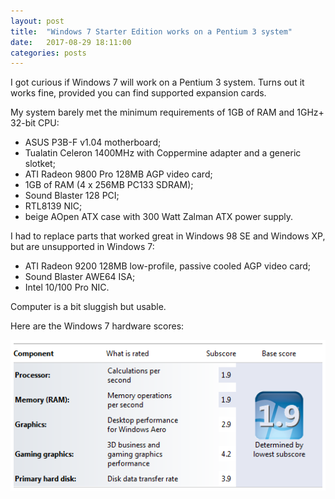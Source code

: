 ```yaml
---
layout: post
title:  "Windows 7 Starter Edition works on a Pentium 3 system"
date:   2017-08-29 18:11:00
categories: posts
---
```


I got curious if Windows 7 will work on a Pentium 3 system.
Turns out it works fine, provided you can find supported expansion cards.

My system barely met the minimum requirements of 1GB of RAM and 1GHz+ 32-bit CPU:

- ASUS P3B-F v1.04 motherboard;
- Tualatin Celeron 1400MHz with Coppermine adapter and a generic slotket;
- ATI Radeon 9800 Pro 128MB AGP video card;
- 1GB of RAM (4 x 256MB PC133 SDRAM);
- Sound Blaster 128 PCI;
- RTL8139 NIC;
- beige AOpen ATX case with 300 Watt Zalman ATX power supply.

I had to replace parts that worked great in Windows 98 SE and Windows XP,
but are unsupported in Windows 7:

- ATI Radeon 9200 128MB low-profile, passive cooled AGP video card;
- Sound Blaster AWE64 ISA;
- Intel 10/100 Pro NIC.

Computer is a bit sluggish but usable.

Here are the Windows 7 hardware scores:

![Windows 7 hardware scores for a Pentium 3 system](/img/2017-08-29-windows-7-starter-edition-works-on-a-pentium-3-system.png)
